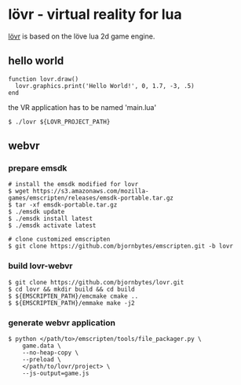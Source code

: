 # lövr - virtual reality for lua

[lövr](https://github.com/bjornbytes/lovr) is based on the löve lua 2d game engine.

## hello world

    function lovr.draw()
      lovr.graphics.print('Hello World!', 0, 1.7, -3, .5)
    end
    
the VR application has to be named 'main.lua'

    $ ./lovr ${LOVR_PROJECT_PATH}

## webvr

### prepare emsdk

    # install the emsdk modified for lovr
    $ wget https://s3.amazonaws.com/mozilla-games/emscripten/releases/emsdk-portable.tar.gz
    $ tar -xf emsdk-portable.tar.gz
    $ ./emsdk update
    $ ./emsdk install latest
    $ ./emsdk activate latest

    # clone customized emscripten
    $ git clone https://github.com/bjornbytes/emscripten.git -b lovr

### build lovr-webvr

    $ git clone https://github.com/bjornbytes/lovr.git
    $ cd lovr && mkdir build && cd build
    $ ${EMSCRIPTEN_PATH}/emcmake cmake ..
    $ ${EMSCRIPTEN_PATH}/emmake make -j2

### generate webvr application

    $ python </path/to>/emscripten/tools/file_packager.py \
        game.data \
        --no-heap-copy \
        --preload \
        </path/to/lovr/project> \
        --js-output=game.js
